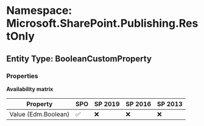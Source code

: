 # Namespace: Microsoft.SharePoint.Publishing.RestOnly

## Entity Type: BooleanCustomProperty

### Properties

**Availability matrix**

Property | SPO | SP 2019 | SP 2016 | SP 2013
----------|-----|---------|---------|--------
Value (Edm.Boolean) | ✅ | ❌ | ❌ | ❌

